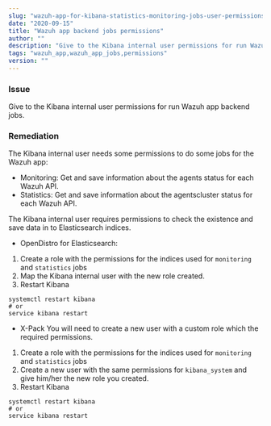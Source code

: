 ```yaml
---
slug: "wazuh-app-for-kibana-statistics-monitoring-jobs-user-permissions"
date: "2020-09-15"
title: "Wazuh app backend jobs permissions"
author: ""
description: "Give to the Kibana internal user permissions for run Wazuh app backend jobs"
tags: "wazuh_app,wazuh_app_jobs,permissions"
version: ""
---
```


### Issue

Give to the Kibana internal user permissions for run Wazuh app backend jobs.

### Remediation

The Kibana internal user needs some permissions to do some jobs for the Wazuh app:

- Monitoring: Get and save information about the agents status for each Wazuh API.
- Statistics: Get and save information about the agentscluster status for each Wazuh API.

The Kibana internal user requires permissions to check the existence and save data in to Elasticsearch indices.

- OpenDistro for Elasticsearch:

1. Create a role with the permissions for the indices used for `monitoring` and `statistics` jobs
2. Map the Kibana internal user with the new role created.
3. Restart Kibana

```
systemctl restart kibana
# or
service kibana restart
```

- X-Pack
  You will need to create a new user with a custom role which the required permissions.

1. Create a role with the permissions for the indices used for `monitoring` and `statistics` jobs
2. Create a new user with the same permissions for `kibana_system` and give him/her the new role you created.
3. Restart Kibana

```
systemctl restart kibana
# or
service kibana restart
```
